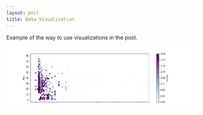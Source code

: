 ```yaml
---
layout: post
title: Data Visualization
---
```


Example of the way to use visualizations in the post.

![line](/img/line.jpg)
